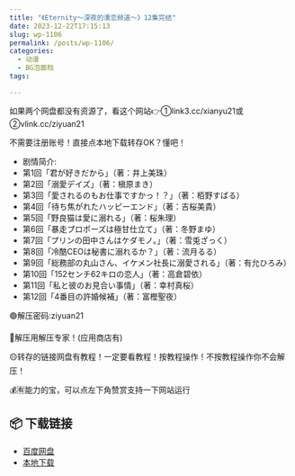 ```yaml
---
title: "《Eternity～深夜的濡恋频道～》12集完结"
date: 2023-12-22T17:15:13
slug: wp-1106
permalink: /posts/wp-1106/
categories:
  - 动漫
  - BG泡面档
tags:

---
```


如果两个网盘都没有资源了，看这个网站👉①link3.cc/xianyu21或②vlink.cc/ziyuan21

不需要注册账号！直接点本地下载转存OK？懂吧！

*   剧情简介:
*   第1回「君が好きだから」（著：井上美珠）
*   第2回「溺愛デイズ」（著：槇原まき）
*   第3回「愛されるのもお仕事ですかっ！？」（著：栢野すばる）
*   第4回「待ち焦がれたハッピーエンド」（著：吉桜美貴）
*   第5回「野良猫は愛に溺れる」（著：桜朱理）
*   第6回「暴走プロポーズは極甘仕立て」（著：冬野まゆ）
*   第7回「プリンの田中さんはケダモノ。」（著：雪兎ざっく）
*   第8回「冷酷CEOは秘書に溺れるか？」（著：流月るる）
*   第9回「総務部の丸山さん、イケメン社長に溺愛される」（著：有允ひろみ）
*   第10回「152センチ62キロの恋人」（著：高倉碧依）
*   第11回「私と彼のお見合い事情」（著：幸村真桜）
*   第12回「4番目の許婚候補」（著：富樫聖夜）

🟢解压密码:ziyuan21

🔵解压用解压专家！(应用商店有)

🟡转存的链接网盘有教程！一定要看教程！按教程操作！不按教程操作你不会解压！

💰🈶能力的宝，可以点左下角赞赏支持一下网站运行

## 📦 下载链接
- [百度网盘](https://blziyuan21.com/pay-download/1106?key=97f406d377&down_id=0)
- [本地下载](https://blziyuan21.com/pay-download/1106?key=97f406d377&down_id=1)

